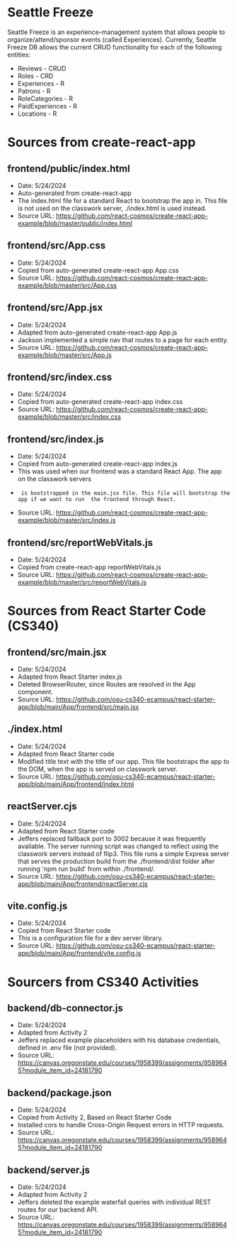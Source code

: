 # Seattle Freeze

Seattle Freeze is an experience-management system that allows people to organize/attend/sponsor events (called Experiences). Currently, Seattle Freeze DB allows the current CRUD functionality for each of the following entities:

* Reviews - CRUD
* Roles - CRD
* Experiences - R
* Patrons - R
* RoleCategories - R
* PaidExperiences - R
* Locations - R

# Sources from create-react-app

 ## frontend/public/index.html
 * Date: 5/24/2024
 * Auto-generated from create-react-app
 * The index.html file for a standard React to bootstrap the app in. This file is not used on the classwork server, ./index.html is used instead.
 * Source URL: https://github.com/react-cosmos/create-react-app-example/blob/master/public/index.html

 ## frontend/src/App.css
 * Date: 5/24/2024
 * Copied from auto-generated create-react-app App.css
 * Source URL: https://github.com/react-cosmos/create-react-app-example/blob/master/src/App.css

 ## frontend/src/App.jsx
 * Date: 5/24/2024
 * Adapted from auto-generated create-react-app App.js
 * Jackson implemented a simple nav that routes to a page for each entity.
 * Source URL: https://github.com/react-cosmos/create-react-app-example/blob/master/src/App.js

 ## frontend/src/index.css
 * Date: 5/24/2024
 * Copied from auto-generated create-react-app index.css
 * Source URL: https://github.com/react-cosmos/create-react-app-example/blob/master/src/index.css

 ## frontend/src/index.js
 * Date: 5/24/2024
 * Copied from auto-generated create-react-app index.js
 * This was used when our frontend was a standard React App. The app on the classwork servers 
 *      is bootstrapped in the main.jsx file. This file will bootstrap the app if we want to run  the frontend through React.
 * Source URL: https://github.com/react-cosmos/create-react-app-example/blob/master/src/index.js

 ## frontend/src/reportWebVitals.js
 * Date: 5/24/2024
 * Copied from create-react-app reportWebVitals.js
 * Source URL: https://github.com/react-cosmos/create-react-app-example/blob/master/src/reportWebVitals.js

# Sources from React Starter Code (CS340)

 ## frontend/src/main.jsx
 * Date: 5/24/2024
 * Adapted from React Starter index.js
 * Deleted BrowserRouter, since Routes are resolved in the App component.
 * Source URL: https://github.com/osu-cs340-ecampus/react-starter-app/blob/main/App/frontend/src/main.jsx

 ## ./index.html
 * Date: 5/24/2024
 * Adapted from React Starter code
 * Modified title text with the title of our app. This file bootstraps the app to the DOM, when the app is served on classwork server.
 * Source URL: https://github.com/osu-cs340-ecampus/react-starter-app/blob/main/App/frontend/index.html

 ## reactServer.cjs
 * Date: 5/24/2024
 * Adapted from React Starter code
 * Jeffers replaced fallback port to 3002 because it was frequently available. The server running script was changed to reflect using the classwork servers instead of flip3. This file runs a simple Express server that serves the production build from the ./frontend/dist folder after running 'npm run build' from within ./frontend/.
 * Source URL: https://github.com/osu-cs340-ecampus/react-starter-app/blob/main/App/frontend/reactServer.cjs

 ## vite.config.js
 * Date: 5/24/2024
 * Copied from React Starter code
 * This is a configuration file for a dev server library.
 * Source URL: https://github.com/osu-cs340-ecampus/react-starter-app/blob/main/App/frontend/vite.config.js

# Sourcers from CS340 Activities

 ## backend/db-connector.js
 * Date: 5/24/2024
 * Adapted from Activity 2
 * Jeffers replaced example placeholders with his database credentials, defined in .env file (not provided).
 * Source URL: https://canvas.oregonstate.edu/courses/1958399/assignments/9589645?module_item_id=24181790

 ## backend/package.json
 * Date: 5/24/2024
 * Copied from Activity 2, Based on React Starter Code
 * Installed cors to handle Cross-Origin Request errors in HTTP requests.
 * Source URL: https://canvas.oregonstate.edu/courses/1958399/assignments/9589645?module_item_id=24181790

 ## backend/server.js
 * Date: 5/24/2024
 * Adapted from Activity 2
 * Jeffers deleted the example waterfall queries with individual REST routes for our backend API.
 * Source URL: https://canvas.oregonstate.edu/courses/1958399/assignments/9589645?module_item_id=24181790

